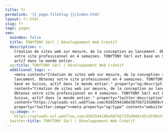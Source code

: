 ```yaml
---
title: fr
permalink: '{{ page.fileSlug }}/index.html'
layout: fr.html
slug: fr
tags: pages
seo:
  noindex: false
  title: TONYTONY Sàrl | Développement Web Créatif
  description: >-
    Création de sites web sur mesure, de la conception au lancement. Obtenez
    votre site professionnel en 4 semaines. TONYTONY Sàrl est basé en Suisse,
    actif dans le monde entier.
  og:title: TONYTONY Sàrl | Développement Web Créatif
  additional_tags: >-
    <meta content="Création de sites web sur mesure, de la conception au
    lancement. Obtenez votre site professionnel en 4 semaines. TONYTONY Sàrl est
    basé en Suisse, actif dans le monde entier." property="og:description"><meta
    content="Création de sites web sur mesure, de la conception au lancement.
    Obtenez votre site professionnel en 4 semaines. TONYTONY Sàrl est basé en
    Suisse, actif dans le monde entier." property="twitter:description"><meta
    content="https://uploads-ssl.webflow.com/6565594186e587567235d089/65c9fd64fac437c9bcd61ca7_opengraph%20fr.jpg"
    property="twitter:image"><meta property="og:type" content="website">
  og:image: >-
    https://uploads-ssl.webflow.com/6565594186e587567235d089/65c9fd64fac437c9bcd61ca7_opengraph%20fr.jpg
  twitter:title: TONYTONY Sàrl | Développement Web Créatif
---
```



